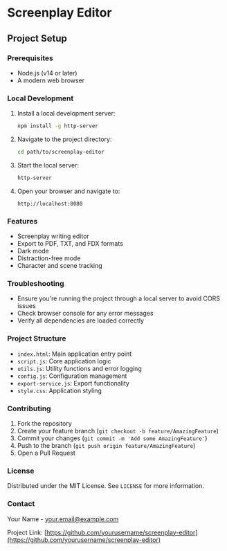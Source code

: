 # Screenplay Editor

## Project Setup

### Prerequisites
- Node.js (v14 or later)
- A modern web browser

### Local Development

1. Install a local development server:
   ```bash
   npm install -g http-server
   ```

2. Navigate to the project directory:
   ```bash
   cd path/to/screenplay-editor
   ```

3. Start the local server:
   ```bash
   http-server
   ```

4. Open your browser and navigate to:
   ```
   http://localhost:8080
   ```

### Features
- Screenplay writing editor
- Export to PDF, TXT, and FDX formats
- Dark mode
- Distraction-free mode
- Character and scene tracking

### Troubleshooting
- Ensure you're running the project through a local server to avoid CORS issues
- Check browser console for any error messages
- Verify all dependencies are loaded correctly

### Project Structure
- `index.html`: Main application entry point
- `script.js`: Core application logic
- `utils.js`: Utility functions and error logging
- `config.js`: Configuration management
- `export-service.js`: Export functionality
- `style.css`: Application styling

### Contributing
1. Fork the repository
2. Create your feature branch (`git checkout -b feature/AmazingFeature`)
3. Commit your changes (`git commit -m 'Add some AmazingFeature'`)
4. Push to the branch (`git push origin feature/AmazingFeature`)
5. Open a Pull Request

### License
Distributed under the MIT License. See `LICENSE` for more information.

### Contact
Your Name - your.email@example.com

Project Link: [https://github.com/yourusername/screenplay-editor](https://github.com/yourusername/screenplay-editor)
